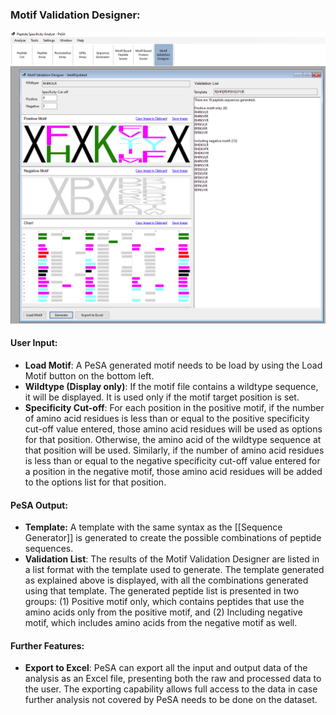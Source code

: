 ### Motif Validation Designer:
![](./ScreenShots/MotifValidation.png)


#### User Input:
- **Load Motif**: A PeSA generated motif needs to be load by using the Load Motif button on the bottom left.
- **Wildtype (Display only)**: If the motif file contains a wildtype sequence, it will be displayed. It is used only if the motif target position is set.
- **Specificity Cut-off**: For each position in the positive motif, if the number of amino acid residues is less than or equal to the positive specificity cut-off value entered, those amino acid residues will be used as options for that position. Otherwise, the amino acid of the wildtype sequence at that position will be used. Similarly, if the number of amino acid residues is less than or equal to the negative specificity cut-off value entered for a position in the negative motif, those amino acid residues will be added to the options list for that position. 

#### PeSA Output:
- **Template:** A template with the same syntax as the [[Sequence Generator]] is generated to create the possible combinations of peptide sequences. 
- **Validation List**: The results of the Motif Validation Designer are listed in a list format with the template used to generate. The template generated as explained above is displayed, with all the combinations generated using that template. The generated peptide list is presented in two groups: (1) Positive motif only, which contains peptides that use the amino acids only from the positive motif, and (2) Including negative motif, which includes amino acids from the negative motif as well.

#### Further Features:
- **Export to Excel**: PeSA can export all the input and output data of the analysis as an Excel file, presenting both the raw and processed data to the user. The exporting capability allows full access to the data in case further analysis not covered by PeSA needs to be done on the dataset.
